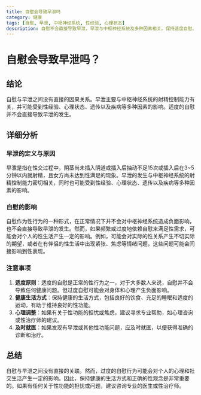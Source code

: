 ```yaml
---
title: 自慰会导致早泄吗
category: 健康
tags: [自慰, 早泄, 中枢神经系统, 性经验, 心理状态]
description: 自慰不会直接导致早泄，早泄与中枢神经系统及多种因素相关。保持适度自慰、健康生活方式和良好心理状态对性功能重要。如有担忧，建议咨询专业医生或性治疗师。
---
```

# 自慰会导致早泄吗？

## 结论

自慰与早泄之间没有直接的因果关系。早泄主要与中枢神经系统的射精控制能力有关，并可能受到性经验、心理状态、遗传以及疾病等多种因素的影响。适度的自慰并不会直接导致早泄的发生。

## 详细分析

### 早泄的定义与原因

早泄是指在性交过程中，阴茎尚未插入阴道或插入后抽动不足15次或插入后在3\~5分钟以内就射精，且女方尚未达到性满足的现象。早泄的发生与中枢神经系统的射精控制能力密切相关，同时也可能受到性经验、心理状态、遗传以及疾病等多种因素的影响。

### 自慰的影响

自慰作为性行为的一种形式，在正常情况下并不会对中枢神经系统造成负面影响，也不会直接导致早泄的发生。然而，如果频繁或过度地依赖自慰来满足性需求，可能会对个人的性生活产生一定的影响。例如，可能会对实际的性关系产生不切实际的期望，或者在有伴侣的性生活中出现紧张、焦虑等情绪问题，这些问题可能会间接影响到性表现。

### 注意事项

1. **适度原则**：适度的自慰是正常的性行为之一，对于大多数人来说，自慰并不会导致任何健康问题。但过度自慰可能会对身体和心理产生负面影响。
2. **健康生活方式**：保持健康的生活方式，包括良好的饮食、充足的睡眠和适度的运动，有助于维持良好的性功能。
3. **心理调整**：如果有关于性功能的担忧或焦虑，建议寻求专业帮助，如心理咨询或性治疗师的建议。
4. **及时就医**：如果发现有早泄或其他性功能问题，应及时就医，以便获得准确的诊断和治疗。

## 总结

自慰与早泄之间没有直接的关联。然而，过度的自慰行为可能会对个人的心理和社交生活产生一定的影响。因此，保持健康的生活方式和正确的性观念是非常重要的。如果有任何关于性功能的担忧或问题，建议咨询专业的医生或性治疗师。